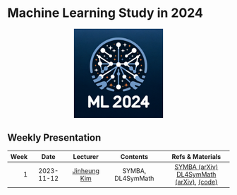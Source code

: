 # Machine Learning Study in 2024

<p align="center">
   <img src="./ML2024_logo.png" width=40%>
</p>

## Weekly Presentation

| Week |    Date    |                      Lecturer                      |      Contents     |                                                                                      Refs & Materials                                                                                      |
|-----:|:----------:|:--------------------------------------------------:|:-----------------:|:------------------------------------------------------------------------------------------------------------------------------------------------------------------------------:|
|    1 | 2023-11-12 | [Jinheung Kim](https://github.com/jinheungkim1216) | SYMBA, DL4SymMath | [SYMBA (arXiv)](https://arxiv.org/abs/2206.08901)<br>[DL4SymMath (arXiv)](https://arxiv.org/abs/1912.01412), [(code)](https://github.com/facebookresearch/SymbolicMathematics) |
